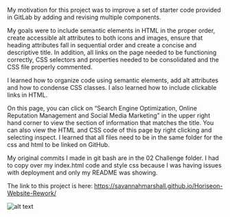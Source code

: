 My motivation for this project was to improve a set of starter code provided in GitLab by adding and revising multiple components.

My goals were to include semantic elements in HTML in the proper order, create accessible alt attributes to both icons and images, ensure that heading attributes fall in sequential order and create a concise and descriptive title. In addition, all links on the page needed to be functioning correctly, CSS selectors and properties needed to be consolidated and the CSS file properly commented.

I learned how to organize code using semantic elements, add alt attributes and how to condense CSS classes. I also learned how to include clickable links in HTML.

On this page, you can click on “Search Engine Optimization, Online Reputation Management and Social Media Marketing” in the upper right hand corner to view the section of information that matches the title. You can also view the HTML and CSS code of this page by right clicking and selecting inspect. I learned that all files need to be in the same folder for the css and html to be linked on GitHub.

My original commits I made in git bash are in the 02 Challenge folder. I had to copy over my index.html code and style css because I was having issues with deployment and only my README was showing. 

The link to this project is here: https://savannahmarshall.github.io/Horiseon-Website-Rework/

![alt text](https://github.com/savannahmarshall/Horiseon-Website-Rework/blob/main/Challenge-1%20Screenshot.png)


